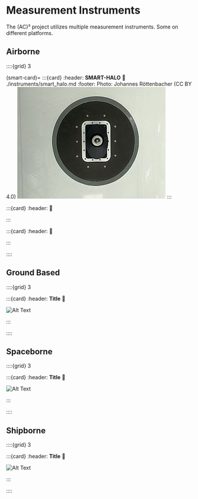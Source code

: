 # Measurement Instruments
The (AC)³ project utilizes multiple measurement instruments. Some on different platforms.

## Airborne

::::{grid} 3

(smart-card)=
:::{card} 
:header: **SMART-HALO** 
:link: ./instruments/smart_halo.md
:footer: Photo: Johannes Röttenbacher (CC BY 4.0)
![Top view image of the SMART irradiance inlet](./figures/HALO_SMART_top.JPG) 
:::

:::{card}
:header: 
:link:


:::

:::{card}
:header:
:link: 


:::

::::

## Ground Based

::::{grid} 3

:::{card} 
:header: **Title**
:link:

![Alt Text](./figures/)
 
:::

::::

## Spaceborne

::::{grid} 3

:::{card} 
:header: **Title**
:link:

![Alt Text](./figures/)
 
:::

::::

## Shipborne

::::{grid} 3

:::{card} 
:header: **Title**
:link:

![Alt Text](./figures/)
 
:::

::::